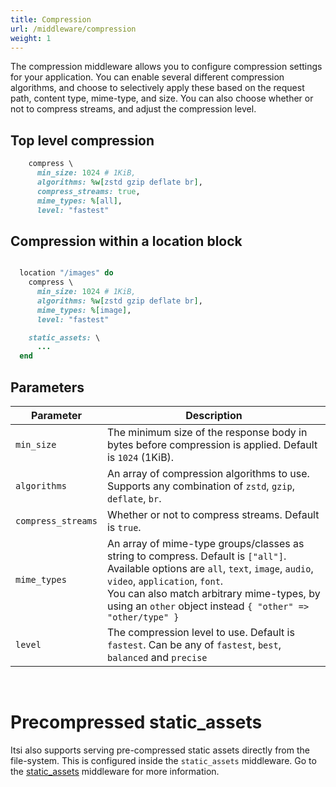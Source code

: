 ```yaml
---
title: Compression
url: /middleware/compression
weight: 1
---
```


The compression middleware allows you to configure compression settings for your application.
You can enable several different compression algorithms, and choose to selectively apply these based on the request path, content type, mime-type, and size. You can also choose whether or not to compress streams, and adjust the compression level.


## Top level compression
```ruby {filename=Itsi.rb}
    compress \
      min_size: 1024 # 1KiB,
      algorithms: %w[zstd gzip deflate br],
      compress_streams: true,
      mime_types: %[all],
      level: "fastest"
```

## Compression within a location block
```ruby {filename=Itsi.rb}

  location "/images" do
    compress \
      min_size: 1024 # 1KiB,
      algorithms: %w[zstd gzip deflate br],
      mime_types: %[image],
      level: "fastest"

    static_assets: \
      ...
  end
```

## Parameters

| Parameter | Description |
| --- | --- |
| `min_size` | The minimum size of the response body in bytes before compression is applied. Default is `1024` (1KiB). |
| `algorithms` | An array of compression algorithms to use. Supports any combination  of `zstd`, `gzip`, `deflate`, `br`. |
| `compress_streams` | Whether or not to compress streams. Default is `true`. |
| `mime_types` | An array of mime-type groups/classes as string to compress. Default is `["all"]`.<br/>Available options are `all`, `text`, `image`, `audio`, `video`, `application`, `font`. <br/>You can also match arbitrary mime-types, by using an `other` object instead `{ "other" => "other/type" }` |
| `level` | The compression level to use. Default is `fastest`. Can be any of `fastest`, `best`, `balanced` and  `precise` |

<br/>

# Precompressed static_assets
Itsi also supports serving pre-compressed static assets directly from the file-system.
This is configured inside the `static_assets` middleware.
Go to the [static_assets](/middleware/static_assets.md) middleware for more information.
